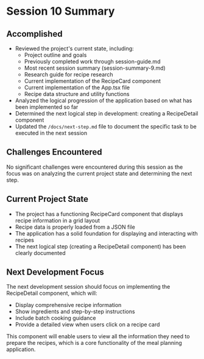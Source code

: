 # Session 10 Summary

## Accomplished

- Reviewed the project's current state, including:
  - Project outline and goals
  - Previously completed work through session-guide.md
  - Most recent session summary (session-summary-9.md)
  - Research guide for recipe research
  - Current implementation of the RecipeCard component
  - Current implementation of the App.tsx file
  - Recipe data structure and utility functions
- Analyzed the logical progression of the application based on what has been implemented so far
- Determined the next logical step in development: creating a RecipeDetail component
- Updated the `/docs/next-step.md` file to document the specific task to be executed in the next session

## Challenges Encountered

No significant challenges were encountered during this session as the focus was on analyzing the current project state and determining the next step.

## Current Project State

- The project has a functioning RecipeCard component that displays recipe information in a grid layout
- Recipe data is properly loaded from a JSON file
- The application has a solid foundation for displaying and interacting with recipes
- The next logical step (creating a RecipeDetail component) has been clearly documented

## Next Development Focus

The next development session should focus on implementing the RecipeDetail component, which will:
- Display comprehensive recipe information
- Show ingredients and step-by-step instructions
- Include batch cooking guidance
- Provide a detailed view when users click on a recipe card

This component will enable users to view all the information they need to prepare the recipes, which is a core functionality of the meal planning application.